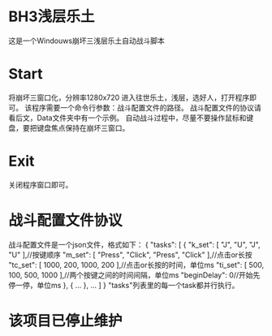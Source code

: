 # BH3浅层乐土
这是一个Windouws崩坏三浅层乐土自动战斗脚本
# Start
将崩坏三窗口化，分辨率1280x720
进入往世乐土，浅层，选好人，打开程序即可。
该程序需要一个命令行参数：战斗配置文件的路径。
战斗配置文件的协议请看后文，Data文件夹中有一个示例。
自动战斗过程中，尽量不要操作鼠标和键盘，要把键盘焦点保持在崩坏三窗口。
# Exit
关闭程序窗口即可。
# 战斗配置文件协议
战斗配置文件是一个json文件，格式如下：
{
    "tasks": [
        {
            "k_set": [ "J", "U", "J", "U" ],//按键顺序
            "m_set": [ "Press", "Click", "Press", "Click" ],//点击or长按
            "tc_set": [ 1000, 200, 1000, 200 ],//点击or长按的时间，单位ms
            "ti_set": [ 500, 100, 500, 1000 ],//两个按键之间的时间间隔，单位ms
            "beginDelay": 0//开始先停一停，单位ms
        },
        {
            ...
        },
        ...
    ]
}
"tasks"列表里的每一个task都并行执行。

# 该项目已停止维护
